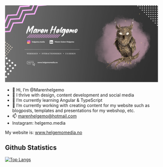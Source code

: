![HEADER!](img/githubheader.png)
- 👋 Hi, I’m @Marenhelgemo
- 👀 I thrive with design, content development and social media
- 🌱 I’m currently learning Angular & TypeScript
- 🌱 I’m currently working with creating content for my website such as blogposts, templates and presentations for my webshop, etc.
- 📫 marenhelgemo@hotmail.com
- Instagram: helgemo.media

My website is: www.helgemomedia.no

## Github Statistics
[![Top Langs](https://github-readme-stats.vercel.app/api/top-langs/?username=marenhelgemo&layout=compact)](https://github.com/marenhelgemo)